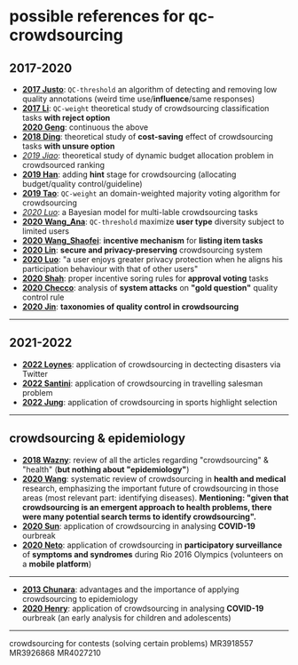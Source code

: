 # possible references for qc-crowdsourcing
## 2017-2020
- [**2017 Justo**](2017Justo_Chapter_MeasuringTheQualityOfAnnotatio.pdf): `QC-threshold` an algorithm of detecting and removing low quality annotations (weird time use/**influence**/same responses)
- [**2017 Li**](2017Li_Multi-Object_Classification_via_Crowdsourcing_With_a_Reject_Option.pdf): `QC-weight` theoretical study of crowdsourcing classification tasks **with reject option**  
  [**2020 Geng**](2020Geng_Prospect_Theory_Based_Crowdsourcing_for_Classification_in_the_Presence_of_Spammers.pdf): continuous the above
- [**2018 Ding**](2018Ding-Zhou_Article_CrowdsourcingWithUnsureOption.pdf): theoretical study of **cost-saving** effect of crowdsourcing tasks **with unsure option**  
- [*2019 Jiao*](2019Jiao_thesis.pdf): theoretical study of dynamic budget allocation problem in crowdsourced ranking
- [**2019 Han**](2019Han_Article_MillionaireAHint-guidedApproac.pdf): adding **hint** stage for crowdsourcing (allocating budget/quality control/guideline)
- [**2019 Tao**](2019Tao_Domain-Weighted_Majority_Voting_for_Crowdsourcing.pdf): `QC-weight` an domain-weighted majority voting algorithm for crowdsourcing
- [*2020 Luo*](2020Luo_thesis.pdf): a Bayesian model for multi-lable crowdsourcing tasks
- [**2020 Wang_Ana**](2020Wang_Article_MaximizingUserTypeDiversityFor.pdf): `QC-threshold` maximize **user type** diversity subject to limited users
- [**2020 Wang_Shaofei**](2020Wang_Incentuive-Mechanism-For-The-Listing-Item-Task-In-Crowdsourcing.pdf): **incentive mechanism** for **listing item tasks**
- [**2020 Lin**](2020Lin_Article_SecBCSASecureAndPrivacy-preser.pdf): **secure and privacy-preserving** crowdsourcing system
- [**2020 Luo**](2020Luo_ADifferentialPrivacyMechanismthatAccountsforNetworkEffectsforCrowdsourcingSystems.pdf): "a user enjoys greater privacy protection when he aligns his participation behaviour with that of other users"
- [**2020 Shah**](2020Shah_ApprovalVotingandIncentivesinCrowdsourcing.pdf): proper incentive soring rules for **approval voting** tasks
- [**2020 Checco**](2020Checo_AdversarialAttacksonCrowdsourcingQualityControl.pdf): analysis of **system attacks** on **"gold question"** quality control rule
- [**2020 Jin**](2020Jin_Atechnicalsurveyonstatisticalmodelling.pdf): **taxonomies of quality control in crowdsourcing**
---
## 2021-2022
- [**2022 Loynes**](2022Loynes_Article_TheDetectionAndLocationEstimat.pdf): application of crowdsourcing in dectecting disasters via Twitter
- [**2022 Santini**](2022Santini_TheProbabilisticTravellingSalesmanProblemwithCrowdsourcing.pdf): application of crowdsourcing in travelling salesman problem
- [**2022 Jung**](2022jung_statistically_principled_crowdsourcing_method_for_sports_highlight_selection.pdf): application of crowdsourcing in sports highlight selection
---
## crowdsourcing & epidemiology
- [**2018 Wazny**](epidemiology/2018Wazny_Applications_of_crowdsourcing_in_health.pdf): review of all the articles regarding "crowdsourcing" & "health" (**but nothing about "epidemiology"**)
- [**2020 Wang**](epidemiology/2020Wang_Crowdsourcing_in_health_and_medical.pdf): systematic review of crowdsourcing in **health and medical** research, emphasizing the important future of crowdsourcing in those areas (most relevant part: identifying diseases). **Mentioning: "given that crowdsourcing is an emergent approach to health problems, there were many potential search terms to identify crowdsourcing".**
- [**2020 Sun**](epidemiology/2020Sun_Early_epidemiological_analysis_of_the_coronavirus_disease.pdf): application of crowdsourcing in analysing **COVID-19** ourbreak
- [**2020 Neto**](epidemiology/2020Neto_Participatory_Surveillance_Based_on_Crowdsourcing.pdf): application of crowdsourcing in **participatory surveillance** of **symptoms and syndromes** during Rio 2016 Olympics (volunteers on a **mobile platform**)
---
- [**2013 Chunara**](2013Chunara_Article_WhyWeNeedCrowdsourcedDataInInf.pdf): advantages and the importance of applying crowdsourcing to epidemiology
- [**2020 Henry**](https://www.medrxiv.org/content/10.1101/2020.03.01.20029884v2.full): application of crowdsourcing in analysing **COVID-19** ourbreak (an early analysis for children and adolescents)
---
crowdsourcing for contests (solving  certain problems) MR3918557 MR3926868 MR4027210
